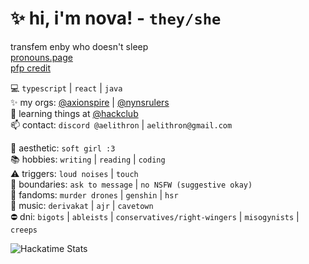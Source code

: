 # ✨ hi, i'm nova! - `they/she`
transfem enby who doesn't sleep \
[pronouns.page](https://en.pronouns.page/@aelithron) \
[pfp credit](https://picrew.me/en/image_maker/2288696)

💻 `typescript` | `react` | `java` \
✨ my orgs: [@axionspire](https://github.com/axionspire) | [@nynsrulers](https://github.com/nynsrulers) \
🌱 learning things at [@hackclub](https://github.com/hackclub) \
📫 contact: `discord @aelithron` | `aelithron@gmail.com`

🌈 aesthetic: `soft girl :3` \
📚 hobbies: `writing` | `reading` | `coding` \
⚠️ triggers: `loud noises` | `touch` \
🚨 boundaries: `ask to message` | `no NSFW (suggestive okay)` \
📝 fandoms: `murder drones` | `genshin` | `hsr` \
🎵 music: `derivakat` | `ajr` | `cavetown` \
⛔️ dni: `bigots` | `ableists` | `conservatives/right-wingers` | `misogynists` | `creeps`

![Hackatime Stats](https://github-readme-stats.hackclub.dev/api/wakatime?username=2008&api_domain=hackatime.hackclub.com&theme=catppuccin_mocha&custom_title=Hackatime+Stats&layout=compact&cache_seconds=0&langs_count=8)
